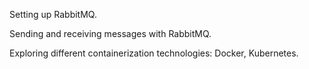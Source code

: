 Setting up RabbitMQ.

Sending and receiving messages with RabbitMQ.

Exploring different containerization technologies: Docker, Kubernetes.